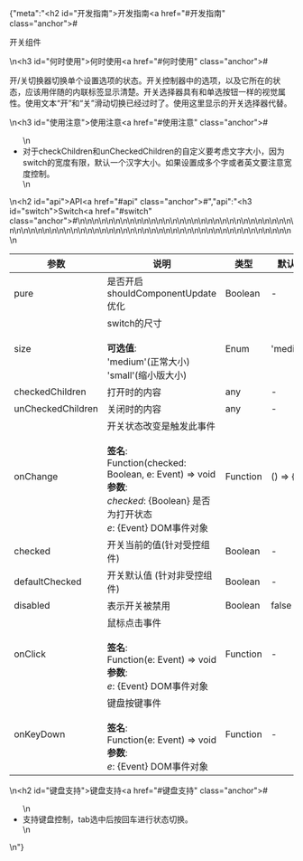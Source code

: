 {"meta":"<h2 id=\"&#x5F00;&#x53D1;&#x6307;&#x5357;\">&#x5F00;&#x53D1;&#x6307;&#x5357;<a href=\"#&#x5F00;&#x53D1;&#x6307;&#x5357;\" class=\"anchor\">#</a></h2><p>&#x5F00;&#x5173;&#x7EC4;&#x4EF6;</p>\n<h3 id=\"&#x4F55;&#x65F6;&#x4F7F;&#x7528;\">&#x4F55;&#x65F6;&#x4F7F;&#x7528;<a href=\"#&#x4F55;&#x65F6;&#x4F7F;&#x7528;\" class=\"anchor\">#</a></h3><p>&#x5F00;/&#x5173;&#x5207;&#x6362;&#x5668;&#x5207;&#x6362;&#x5355;&#x4E2A;&#x8BBE;&#x7F6E;&#x9009;&#x9879;&#x7684;&#x72B6;&#x6001;&#x3002;&#x5F00;&#x5173;&#x63A7;&#x5236;&#x5668;&#x4E2D;&#x7684;&#x9009;&#x9879;&#xFF0C;&#x4EE5;&#x53CA;&#x5B83;&#x6240;&#x5728;&#x7684;&#x72B6;&#x6001;&#xFF0C;&#x5E94;&#x8BE5;&#x7528;&#x4F34;&#x968F;&#x7684;&#x5185;&#x8054;&#x6807;&#x7B7E;&#x663E;&#x793A;&#x6E05;&#x695A;&#x3002;&#x5F00;&#x5173;&#x9009;&#x62E9;&#x5668;&#x5177;&#x6709;&#x548C;&#x5355;&#x9009;&#x6309;&#x94AE;&#x4E00;&#x6837;&#x7684;&#x89C6;&#x89C9;&#x5C5E;&#x6027;&#x3002;&#x4F7F;&#x7528;&#x6587;&#x672C;&#x201C;&#x5F00;&#x201D;&#x548C;&#x201C;&#x5173;&#x201D;&#x6ED1;&#x52A8;&#x5207;&#x6362;&#x5DF2;&#x7ECF;&#x8FC7;&#x65F6;&#x4E86;&#x3002;&#x4F7F;&#x7528;&#x8FD9;&#x91CC;&#x663E;&#x793A;&#x7684;&#x5F00;&#x5173;&#x9009;&#x62E9;&#x5668;&#x4EE3;&#x66FF;&#x3002;</p>\n<h3 id=\"&#x4F7F;&#x7528;&#x6CE8;&#x610F;\">&#x4F7F;&#x7528;&#x6CE8;&#x610F;<a href=\"#&#x4F7F;&#x7528;&#x6CE8;&#x610F;\" class=\"anchor\">#</a></h3><ul>\n<li>&#x5BF9;&#x4E8E;checkChildren&#x548C;unCheckedChildren&#x7684;&#x81EA;&#x5B9A;&#x4E49;&#x8981;&#x8003;&#x8651;&#x6587;&#x5B57;&#x5927;&#x5C0F;&#xFF0C;&#x56E0;&#x4E3A;switch&#x7684;&#x5BBD;&#x5EA6;&#x6709;&#x9650;&#xFF0C;&#x9ED8;&#x8BA4;&#x4E00;&#x4E2A;&#x6C49;&#x5B57;&#x5927;&#x5C0F;&#x3002;&#x5982;&#x679C;&#x8BBE;&#x7F6E;&#x6210;&#x591A;&#x4E2A;&#x5B57;&#x6216;&#x8005;&#x82F1;&#x6587;&#x8981;&#x6CE8;&#x610F;&#x5BBD;&#x5EA6;&#x63A7;&#x5236;&#x3002;</li>\n</ul>\n<h2 id=\"api\">API<a href=\"#api\" class=\"anchor\">#</a></h2>","api":"<h3 id=\"switch\">Switch<a href=\"#switch\" class=\"anchor\">#</a></h3><table>\n<thead>\n<tr>\n<th>&#x53C2;&#x6570;</th>\n<th>&#x8BF4;&#x660E;</th>\n<th>&#x7C7B;&#x578B;</th>\n<th>&#x9ED8;&#x8BA4;&#x503C;</th>\n</tr>\n</thead>\n<tbody>\n<tr>\n<td>pure</td>\n<td>&#x662F;&#x5426;&#x5F00;&#x542F;shouldComponentUpdate&#x4F18;&#x5316;</td>\n<td>Boolean</td>\n<td>-</td>\n</tr>\n<tr>\n<td>size</td>\n<td>switch&#x7684;&#x5C3A;&#x5BF8;<br><br><strong>&#x53EF;&#x9009;&#x503C;</strong>:<br>&apos;medium&apos;(&#x6B63;&#x5E38;&#x5927;&#x5C0F;)<br>&apos;small&apos;(&#x7F29;&#x5C0F;&#x7248;&#x5927;&#x5C0F;)</td>\n<td>Enum</td>\n<td>&apos;medium&apos;</td>\n</tr>\n<tr>\n<td>checkedChildren</td>\n<td>&#x6253;&#x5F00;&#x65F6;&#x7684;&#x5185;&#x5BB9;</td>\n<td>any</td>\n<td>-</td>\n</tr>\n<tr>\n<td>unCheckedChildren</td>\n<td>&#x5173;&#x95ED;&#x65F6;&#x7684;&#x5185;&#x5BB9;</td>\n<td>any</td>\n<td>-</td>\n</tr>\n<tr>\n<td>onChange</td>\n<td>&#x5F00;&#x5173;&#x72B6;&#x6001;&#x6539;&#x53D8;&#x662F;&#x89E6;&#x53D1;&#x6B64;&#x4E8B;&#x4EF6;<br><br><strong>&#x7B7E;&#x540D;</strong>:<br>Function(checked: Boolean, e: Event) =&gt; void<br><strong>&#x53C2;&#x6570;</strong>:<br><em>checked</em>: {Boolean} &#x662F;&#x5426;&#x4E3A;&#x6253;&#x5F00;&#x72B6;&#x6001;<br>_e_: {Event} DOM&#x4E8B;&#x4EF6;&#x5BF9;&#x8C61;</td>\n<td>Function</td>\n<td>() =&gt; { }</td>\n</tr>\n<tr>\n<td>checked</td>\n<td>&#x5F00;&#x5173;&#x5F53;&#x524D;&#x7684;&#x503C;(&#x9488;&#x5BF9;&#x53D7;&#x63A7;&#x7EC4;&#x4EF6;)</td>\n<td>Boolean</td>\n<td>-</td>\n</tr>\n<tr>\n<td>defaultChecked</td>\n<td>&#x5F00;&#x5173;&#x9ED8;&#x8BA4;&#x503C; (&#x9488;&#x5BF9;&#x975E;&#x53D7;&#x63A7;&#x7EC4;&#x4EF6;)</td>\n<td>Boolean</td>\n<td>-</td>\n</tr>\n<tr>\n<td>disabled</td>\n<td>&#x8868;&#x793A;&#x5F00;&#x5173;&#x88AB;&#x7981;&#x7528;</td>\n<td>Boolean</td>\n<td>false</td>\n</tr>\n<tr>\n<td>onClick</td>\n<td>&#x9F20;&#x6807;&#x70B9;&#x51FB;&#x4E8B;&#x4EF6;<br><br><strong>&#x7B7E;&#x540D;</strong>:<br>Function(e: Event) =&gt; void<br><strong>&#x53C2;&#x6570;</strong>:<br>_e_: {Event} DOM&#x4E8B;&#x4EF6;&#x5BF9;&#x8C61;</td>\n<td>Function</td>\n<td>-</td>\n</tr>\n<tr>\n<td>onKeyDown</td>\n<td>&#x952E;&#x76D8;&#x6309;&#x952E;&#x4E8B;&#x4EF6;<br><br><strong>&#x7B7E;&#x540D;</strong>:<br>Function(e: Event) =&gt; void<br><strong>&#x53C2;&#x6570;</strong>:<br>_e_: {Event} DOM&#x4E8B;&#x4EF6;&#x5BF9;&#x8C61;</td>\n<td>Function</td>\n<td>-</td>\n</tr>\n</tbody>\n</table>\n<h2 id=\"&#x952E;&#x76D8;&#x652F;&#x6301;\">&#x952E;&#x76D8;&#x652F;&#x6301;<a href=\"#&#x952E;&#x76D8;&#x652F;&#x6301;\" class=\"anchor\">#</a></h2><ul>\n<li>&#x652F;&#x6301;&#x952E;&#x76D8;&#x63A7;&#x5236;&#xFF0C;tab&#x9009;&#x4E2D;&#x540E;&#x6309;&#x56DE;&#x8F66;&#x8FDB;&#x884C;&#x72B6;&#x6001;&#x5207;&#x6362;&#x3002;</li>\n</ul>\n"}
